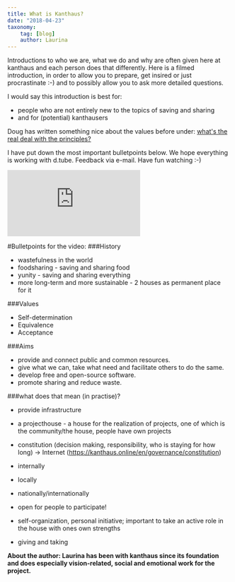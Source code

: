 ```yaml
---
title: What is Kanthaus?
date: "2018-04-23"
taxonomy:
    tag: [blog]
    author: Laurina
---
```


Introductions to who we are, what we do and why are often given here at kanthaus and each person does that differently. Here is a filmed introduction, in order to allow you to prepare, get insired or just procrastinate :-) and to possibly allow you to ask more detailed questions.

I would say this introduction is best for:
- people who are not entirely new to the topics of saving and sharing
- and for (potential) kanthausers

Doug has written something nice about the values before under: [what's the real deal with the principles?](/governance/governancefaq)

I have put down the most important bulletpoints below. We hope everything is working with d.tube. Feedback via e-mail.
Have fun watching :-)

<div class="grav-youtube">
    <iframe src="https://emb.d.tube/#!/kanthaus/ibv3q9vr" frameborder="0" allowfullscreen></iframe>
</div>

#Bulletpoints for the video:
###History
- wastefulness in the world
- foodsharing - saving and sharing food
- yunity - saving and sharing everything
- more long-term and more sustainable - 2 houses as permanent place for it

###Values
- Self-determination
- Equivalence
- Acceptance

###Aims
- provide and connect public and common resources.
- give what we can, take what need and facilitate others to do the same.
- develop free and open-source software.
- promote sharing and reduce waste.

###what does that mean (in practise)?
- provide infrastructure
- a projecthouse - a house for the realization of projects, one of which is the community/the house, people have own projects
- constitution (decision making, responsibility, who is staying for how long)
  -> Internet (https://kanthaus.online/en/governance/constitution)
- internally
- locally
- nationally/internationally

- open for people to participate!
- self-organization, personal initiative; important to take an active role in the house with ones own strengths
- giving and taking

**About the author: Laurina has been with kanthaus since its foundation and does especially vision-related, social and emotional work for the project.**
